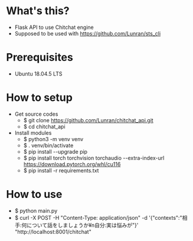 # What's this?

- Flask API to use Chitchat engine
- Supposed to be used with https://github.com/Lunran/sts_cli


# Prerequisites

- Ubuntu 18.04.5 LTS


# How to setup

- Get source codes
  - $ git clone https://github.com/Lunran/chitchat_api.git
  - $ cd chitchat_api
- Install modules
  - $ python3 -m venv venv
  - $ . venv/bin/activate
  - $ pip install --upgrade pip
  - $ pip install torch torchvision torchaudio --extra-index-url https://download.pytorch.org/whl/cu116
  - $ pip install -r requirements.txt


# How to use

- $ python main.py
- $ curl -X POST -H "Content-Type: application/json" -d '{"contexts":"相手:何について話をしましょうか¥n自分:実は悩みが"}' "http://localhost:8001/chitchat"
